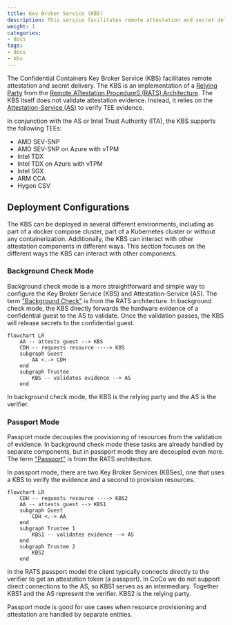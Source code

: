 ```yaml
---
title: Key Broker Service (KBS)
description: This service facilitates remote attestation and secret delivery
weight: 1
categories:
- docs
tags:
- docs
- kbs
---
```


The Confidential Containers Key Broker Service (KBS) facilitates remote attestation and secret delivery. The KBS is an implementation of a [Relying Party](https://www.ietf.org/archive/id/draft-ietf-rats-architecture-22.html#name-relying-party) from the [Remote ATtestation ProcedureS (RATS) Architecture](https://www.ietf.org/archive/id/draft-ietf-rats-architecture-22.html). The KBS itself does not validate attestation evidence. Instead, it relies on the [Attestation-Service (AS)](../attestation-service/) to verify TEE evidence.

In conjunction with the AS or Intel Trust Authority (ITA), the KBS supports the following TEEs:

- AMD SEV-SNP
- AMD SEV-SNP on Azure with vTPM
- Intel TDX
- Intel TDX on Azure with vTPM
- Intel SGX
- ARM CCA
- Hygon CSV

## Deployment Configurations

The KBS can be deployed in several different environments, including as part of a docker compose cluster, part of a Kubernetes cluster or without any containerization. Additionally, the KBS can interact with other attestation components in different ways. This section focuses on the different ways the KBS can interact with other components.

### Background Check Mode

Background check mode is a more straightforward and simple way to configure the Key Broker Service (KBS) and Attestation-Service (AS). The term ["Background Check"](https://www.ietf.org/archive/id/draft-ietf-rats-architecture-22.html#section-5.2) is from the RATS architecture. In background check mode, the KBS directly forwards the hardware evidence of a confidential guest to the AS to validate. Once the validation passes, the KBS will release secrets to the confidential guest.

```mermaid
flowchart LR
    AA -- attests guest --> KBS
    CDH -- requests resource ----> KBS
    subgraph Guest
        AA <.-> CDH
    end
    subgraph Trustee
        KBS -- validates evidence --> AS
    end
```

In background check mode, the KBS is the relying party and the AS is the verifier.

### Passport Mode

Passport mode decouples the provisioning of resources from the validation of evidence. In background check mode these tasks are already handled by separate components, but in passport mode they are decoupled even more. The term ["Passport"](https://www.ietf.org/archive/id/draft-ietf-rats-architecture-22.html#section-5.1) is from the RATS architecture.

In passport mode, there are two Key Broker Services (KBSes), one that uses a KBS to verify the evidence and a second to provision resources.

```mermaid
flowchart LR
    CDH -- requests resource ----> KBS2
    AA -- attests guest --> KBS1
    subgraph Guest
        CDH <.-> AA
    end
    subgraph Trustee 1
        KBS1 -- validates evidence --> AS
    end
    subgraph Trustee 2
        KBS2
    end
```

In the RATS passport model the client typically connects directly to the verifier to get an attestation token (a passport). In CoCo we do not support direct connections to the AS, so KBS1 serves as an intermediary. Together KBS1 and the AS represent the verifier. KBS2 is the relying party.

Passport mode is good for use cases when resource provisioning and attestation are handled by separate entities.
